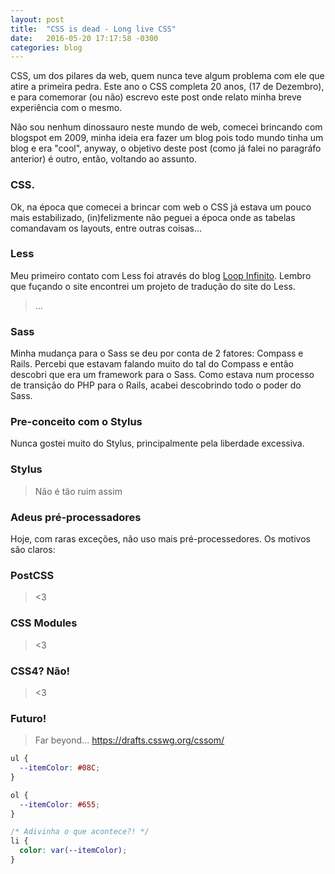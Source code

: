 ```yaml
---
layout: post
title:  "CSS is dead - Long live CSS"
date:   2016-05-20 17:17:58 -0300
categories: blog
---
```


CSS, um dos pilares da web, quem nunca teve algum problema com ele que atire a primeira pedra. Este ano o CSS completa 20 anos, (17 de Dezembro), e para comemorar (ou não) escrevo este post onde relato minha breve experiência com o mesmo.

Não sou nenhum dinossauro neste mundo de web, comecei brincando com blogspot em 2009, minha ideia era fazer um blog pois todo mundo tinha um blog e era "cool", anyway, o objetivo deste post (como já falei no paragráfo anterior) é outro, então, voltando ao assunto.

### CSS.

Ok, na época que comecei a brincar com web o CSS já estava um pouco mais estabilizado, (in)felizmente não peguei a época onde as tabelas comandavam os layouts, entre outras coisas...

### Less

Meu primeiro contato com Less foi através do blog [Loop Infinito](http://loopinfinito.com.br/). Lembro que fuçando o site encontrei um projeto de tradução do site do Less.

> ...

### Sass

Minha mudança para o Sass se deu por conta de 2 fatores: Compass e Rails.
Percebi que estavam falando muito do tal do Compass e então descobri que era um framework para o Sass. Como estava num processo de transição do PHP para o Rails, acabei descobrindo todo o poder do Sass.

### Pre-conceito com o Stylus

Nunca gostei muito do Stylus, principalmente pela liberdade excessiva.

### Stylus
> Não é tão ruim assim

### Adeus pré-processadores

Hoje, com raras exceções, não uso mais pré-processedores. Os motivos são claros:

### PostCSS
> <3

### CSS Modules
> <3

### CSS4? Não!
> <3

### Futuro!
> Far beyond...
> https://drafts.csswg.org/cssom/

```css
ul {
  --itemColor: #08C;
}

ol {
  --itemColor: #655;
}

/* Adivinha o que acontece?! */
li {
  color: var(--itemColor);
}
```
